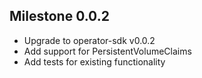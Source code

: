 ## Milestone 0.0.2

  * Upgrade to operator-sdk v0.0.2
  * Add support for PersistentVolumeClaims
  * Add tests for existing functionality
